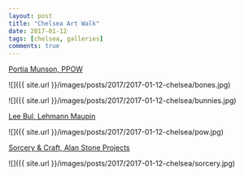 ```yaml
---
layout: post
title: "Chelsea Art Walk"
date: 2017-01-12
tags: [chelsea, galleries]
comments: true
---
```

[Portia Munson, PPOW](http://www.ppowgallery.com/artist/portia-munson)

![]({{ site.url }}/images/posts/2017/2017-01-12-chelsea/bones.jpg)

![]({{ site.url }}/images/posts/2017/2017-01-12-chelsea/bunnies.jpg)

[Lee Bul, Lehmann Maupin](http://www.lehmannmaupin.com/exhibitions/2017-01-12_lee-bul)

![]({{ site.url }}/images/posts/2017/2017-01-12-chelsea/pow.jpg)

[Sorcery & Craft, Alan Stone Projects](http://www.allanstoneprojects.com/exhibitions/sorcery-craft)

![]({{ site.url }}/images/posts/2017/2017-01-12-chelsea/sorcery.jpg)

